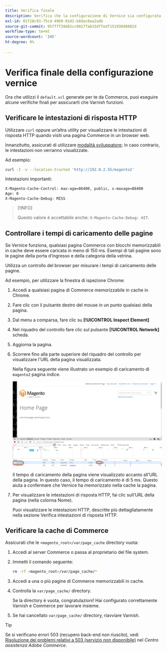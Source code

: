 ```yaml
---
title: Verifica finale
description: Verifica che la configurazione di Vernice sia configurata correttamente per l’utilizzo con l’applicazione Adobe Commerce.
exl-id: 01f28c93-75cd-4969-9142-b8dac0aa2adb
source-git-commit: 95ffff39d82cc9027fa633dffedf15193040802d
workflow-type: tm+mt
source-wordcount: '345'
ht-degree: 0%

---
```


# Verifica finale della configurazione vernice

Ora che utilizzi il `default.vcl` generate per te da Commerce, puoi eseguire alcune verifiche finali per assicurarti che Varnish funzioni.

## Verificare le intestazioni di risposta HTTP

Utilizzare `curl` oppure un’altra utility per visualizzare le intestazioni di risposta HTTP quando visiti una pagina Commerce in un browser web.

Innanzitutto, assicurati di utilizzare [modalità sviluppatore](../cli/set-mode.md#change-to-developer-mode); in caso contrario, le intestazioni non verranno visualizzate.

Ad esempio:

```bash
curl -I -v --location-trusted 'http://192.0.2.55/magento2'
```

Intestazioni importanti:

```terminal
X-Magento-Cache-Control: max-age=86400, public, s-maxage=86400
Age: 0
X-Magento-Cache-Debug: MISS
```

>[!INFO]
>
>Questo valore è accettabile anche: `X-Magento-Cache-Debug: HIT`.

## Controllare i tempi di caricamento delle pagine

Se Vernice funziona, qualsiasi pagina Commerce con blocchi memorizzabili in cache deve essere caricata in meno di 150 ms. Esempi di tali pagine sono le pagine della porta d’ingresso e della categoria della vetrina.

Utilizza un controllo del browser per misurare i tempi di caricamento delle pagine.

Ad esempio, per utilizzare la finestra di ispezione Chrome:

1. Accedi a qualsiasi pagina di Commerce memorizzabile in cache in Chrome.
1. Fare clic con il pulsante destro del mouse in un punto qualsiasi della pagina.
1. Dal menu a comparsa, fare clic su **[!UICONTROL Inspect Element]**
1. Nel riquadro del controllo fare clic sul pulsante **[!UICONTROL Network]** scheda.
1. Aggiorna la pagina.
1. Scorrere fino alla parte superiore del riquadro del controllo per visualizzare l&#39;URL della pagina visualizzata.

   Nella figura seguente viene illustrato un esempio di caricamento di `magento2` pagina indice.

   ![Fare clic sulla pagina visualizzata](../../assets/configuration/varnish-inspector.png)

   Il tempo di caricamento della pagina viene visualizzato accanto all’URL della pagina. In questo caso, il tempo di caricamento è di 5 ms. Questo aiuta a confermare che Vernice ha memorizzato nella cache la pagina.

1. Per visualizzare le intestazioni di risposta HTTP, fai clic sull’URL della pagina (nella colonna Nome).

   Puoi visualizzare le intestazioni HTTP, descritte più dettagliatamente nella sezione Verifica intestazioni di risposta HTTP.

## Verificare la cache di Commerce

Assicurati che le `<magento_root>/var/page_cache` directory vuota:

1. Accedi al server Commerce o passa al proprietario del file system.
1. Immetti il comando seguente:

   ```bash
   rm -rf <magento_root>/var/page_cache/*
   ```

1. Accedi a una o più pagine di Commerce memorizzabili in cache.
1. Controlla la `var/page_cache/` directory.

   Se la directory è vuota, congratulazioni! Hai configurato correttamente Varnish e Commerce per lavorare insieme.

1. Se hai cancellato `var/page_cache/` directory, riavviare Varnish.

>[!TIP]
>
>Se si verificano errori 503 (recupero back-end non riuscito), vedi [Risoluzione dei problemi relativi a 503 (servizio non disponibile)](https://support.magento.com/hc/en-us/articles/360034631211) nel _Centro assistenza Adobe Commerce_.
